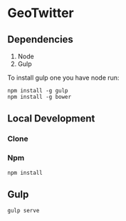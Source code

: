 # GeoTwitter

## Dependencies

1. Node
2. Gulp

To install gulp one you have node run:

```
npm install -g gulp
npm install -g bower
```

## Local Development

### Clone

### Npm

```
npm install
```

## Gulp

```
gulp serve
```